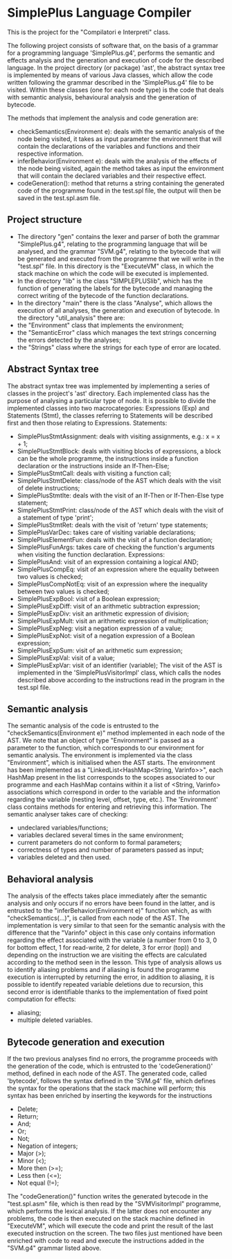 
# SimplePlus Language Compiler
This is the project for the "Compilatori e Interpreti" class.

The following project consists of software that, on the basis of a grammar for a programming language 'SimplePlus.g4', performs the semantic and effects analysis and the generation and execution of code for the described language.
In the project directory (or package) 'ast', the abstract syntax tree is implemented by means of various Java classes, which allow the code written following the grammar described in the 'SimplePlus.g4' file to be visited. Within these classes (one for each node type) is the code that deals with semantic analysis, behavioural analysis and the generation of bytecode.

The methods that implement the analysis and code generation are:
- checkSemantics(Environment e): deals with the semantic analysis of the node being visited, it takes as input parameter the environment that will contain the declarations of the variables and functions and their respective information.
- inferBehavior(Environment e): deals with the analysis of the effects of the node being visited, again the method takes as input the environment that will contain the declared variables and their respective effect.
- codeGeneration(): method that returns a string containing the generated code of the programme found in the test.spl file, the output will then be saved in the test.spl.asm file.

## Project structure
- The directory "gen" contains the lexer and parser of both the grammar "SimplePlus.g4", relating to the programming language that will be analysed, and the grammar "SVM.g4", relating to the bytecode that will be generated and executed from the programme that we will write in the "test.spl" file. In this directory is the "ExecuteVM" class, in which the stack machine on which the code will be executed is implemented.
- In the directory "lib" is the class "SIMPLEPLUSlib", which has the function of generating the labels for the bytecode and managing the correct writing of the bytecode of the function declarations.
- In the directory "main" there is the class "Analyse", which allows the execution of all analyses, the generation and execution of bytecode.
In the directory "util_analysis" there are:
- the "Environment" class that implements the environment;
- the "SemanticError" class which manages the text strings concerning the errors detected by the analyses;
- the "Strings" class where the strings for each type of error are located.

## Abstract Syntax tree
The abstract syntax tree was implemented by implementing a series of classes in the project's 'ast' directory. Each implemented class has the purpose of analysing a particular type of node. It is possible to divide the implemented classes into two macrocategories: Expressions (Exp) and Statements (Stmt), the classes referring to Statements will be described first and then those relating to Expressions.
Statements:
- SimplePlusStmtAssignment: deals with visiting assignments, e.g.: x = x + 1;
- SimplePlusStmtBlock: deals with visiting blocks of expressions, a block can be the whole programme, the instructions inside a function declaration or the instructions inside an If-Then-Else;
- SimplePlusStmtCall: deals with visiting a function call;
- SimplePlusStmtDelete: class/node of the AST which deals with the visit of delete instructions;
- SimplePlusStmtIte: deals with the visit of an If-Then or If-Then-Else type statement;
- SimplePlusStmtPrint: class/node of the AST which deals with the visit of a statement of type 'print';
- SimplePlusStmtRet: deals with the visit of 'return' type statements;
- SimplePlusVarDec: takes care of visiting variable declarations;
- SimplePlusElementFun: deals with the visit of a function declaration;
- SimplePlusFunArgs: takes care of checking the function's arguments when visiting the function declaration.
Expressions:
- SimplePlusAnd: visit of an expression containing a logical AND;
- SimplePlusCompEq: visit of an expression where the equality between two values is checked;
- SimplePlusCompNotEq: visit of an expression where the inequality between two values is checked;
- SimplePlusExpBool: visit of a Boolean expression;
- SimplePlusExpDiff: visit of an arithmetic subtraction expression;
- SimplePlusExpDiv: visit an arithmetic expression of division;
- SimplePlusExpMult: visit an arithmetic expression of multiplication;
- SimplePlusExpNeg: visit a negation expression of a value;
- SimplePlusExpNot: visit of a negation expression of a Boolean expression;
- SimplePlusExpSum: visit of an arithmetic sum expression;
- SimplePlusExpVal: visit of a value;
- SimplePlusExpVar: visit of an identifier (variable);
The visit of the AST is implemented in the 'SimplePlusVisitorImpl' class, which calls the nodes described above according to the instructions read in the program in the test.spl file.

## Semantic analysis
The semantic analysis of the code is entrusted to the "checkSemantics(Environment e)" method implemented in each node of the AST.
We note that an object of type "Environment" is passed as a parameter to the function, which corresponds to our environment for semantic analysis.
The environment is implemented via the class "Environment", which is initialised when the AST starts.
The environment has been implemented as a "LinkedList<HashMap<String, Varinfo>>", each HashMap present in the list corresponds to the scopes associated to our programme and each HashMap contains within it a list of <String, Varinfo> associations which correspond in order to the variable and the information regarding the variable (nesting level, offset, type, etc.).
The 'Environment' class contains methods for entering and retrieving this information.
The semantic analyser takes care of checking:
- undeclared variables/functions;
- variables declared several times in the same environment;
- current parameters do not conform to formal parameters;
- correctness of types and number of parameters passed as input;
- variables deleted and then used.

## Behavioral analysis
The analysis of the effects takes place immediately after the semantic analysis and only occurs if no errors have been found in the latter, and is entrusted to the "inferBehavior(Environment e)" function which, as with "checkSemantics(...)", is called from each node of the AST.
The implementation is very similar to that seen for the semantic analysis with the difference that the "Varinfo" object in this case only contains information regarding the effect associated with the variable (a number from 0 to 3, 0 for bottom effect, 1 for read-write, 2 for delete, 3 for error (top)) and depending on the instruction we are visiting the effects are calculated according to the method seen in the lesson.
This type of analysis allows us to identify aliasing problems and if aliasing is found the programme execution is interrupted by returning the error, in addition to aliasing, it is possible to identify repeated variable deletions due to recursion, this second error is identifiable thanks to the implementation of fixed point computation for effects:
- aliasing;
- multiple deleted variables.

## Bytecode generation and execution
If the two previous analyses find no errors, the programme proceeds with the generation of the code, which is entrusted to the 'codeGeneration()' method, defined in each node of the AST.
The generated code, called 'bytecode', follows the syntax defined in the 'SVM.g4' file, which defines the syntax for the operations that the stack machine will perform; this syntax has been enriched by inserting the keywords for the instructions
- Delete;
- Return;
- And;
- Or;
- Not;
- Negation of integers;
- Major (>);
- Minor (<);
- More then (>=);
- Less then (<=);
- Not equal (!=);

The "codeGeneration()" function writes the generated bytecode in the "test.spl.asm" file, which is then read by the "SVMVisitorImpl" programme, which performs the lexical analysis. If the latter does not encounter any problems, the code is then executed on the stack machine defined in "ExecuteVM", which will execute the code and print the result of the last executed instruction on the screen. The two files just mentioned have been enriched with code to read and execute the instructions added in the "SVM.g4" grammar listed above.

